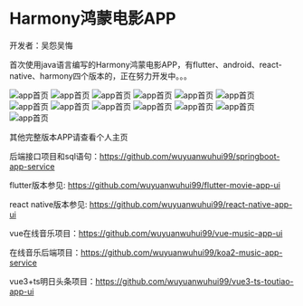# Harmony鸿蒙电影APP

开发者：吴怨吴悔

首次使用java语言编写的Harmony鸿蒙电影APP，有flutter、android、react-native、harmony四个版本的，正在努力开发中。。。

![app首页](./代码预览.png)
![app首页](./代码预览2.png)
![app首页](./代码预览3.png)
![app首页](./代码预览34.png)
![app首页](./预览1.png)
![app首页](./预览2.png)
![app首页](./预览3.png)
![app首页](./预览4.png)
![app首页](./预览5.png)
![app首页](./预览6.png)
![app首页](./预览7.png)
![app首页](./预览8.png)
![app首页](./预览9.png)

其他完整版本APP请查看个人主页

后端接口项目和sql语句：https://github.com/wuyuanwuhui99/springboot-app-service

flutter版本参见: https://github.com/wuyuanwuhui99/flutter-movie-app-ui

react native版本参见: https://github.com/wuyuanwuhui99/react-native-app-ui

vue在线音乐项目：https://github.com/wuyuanwuhui99/vue-music-app-ui

在线音乐后端项目：https://github.com/wuyuanwuhui99/koa2-music-app-service

vue3+ts明日头条项目：https://github.com/wuyuanwuhui99/vue3-ts-toutiao-app-ui